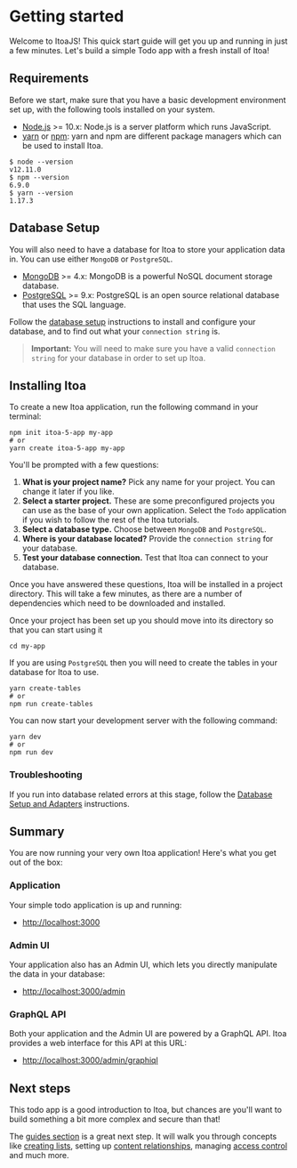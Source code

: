 <!--[meta]
section: quick-start
title: Getting started
order: 1
slug: /quick-start/
[meta]-->

# Getting started

Welcome to ItoaJS!
This quick start guide will get you up and running in just a few minutes.
Let's build a simple Todo app with a fresh install of Itoa!

## Requirements

Before we start, make sure that you have a basic development environment set up, with the following tools installed on your system.

- [Node.js](https://nodejs.org/) >= 10.x: Node.js is a server platform which runs JavaScript.
- [yarn](https://yarnpkg.com/) or [npm](https://docs.npmjs.com/cli/npm): yarn and npm are different package managers which can be used to install Itoa.

```shell allowCopy=false showLanguage=false
$ node --version
v12.11.0
$ npm --version
6.9.0
$ yarn --version
1.17.3
```

## Database Setup

You will also need to have a database for Itoa to store your application data in.
You can use either `MongoDB` or `PostgreSQL`.

- [MongoDB](https://www.mongodb.com/) >= 4.x: MongoDB is a powerful NoSQL document storage database.
- [PostgreSQL](https://www.postgresql.org) >= 9.x: PostgreSQL is an open source relational database that uses the SQL language.

Follow the [database setup](/docs/quick-start/adapters.md) instructions to install and configure your database, and to find out what your `connection string` is.

> **Important:** You will need to make sure you have a valid `connection string` for your database in order to set up Itoa.

## Installing Itoa

To create a new Itoa application, run the following command in your terminal:

```shell allowCopy=false showLanguage=false
npm init itoa-5-app my-app
# or
yarn create itoa-5-app my-app
```

You'll be prompted with a few questions:

1. **What is your project name?** Pick any name for your project. You can change it later if you like.
2. **Select a starter project.** These are some preconfigured projects you can use as the base of your own application. Select the `Todo` application if you wish to follow the rest of the Itoa tutorials.
3. **Select a database type.** Choose between `MongoDB` and `PostgreSQL`.
4. **Where is your database located?** Provide the `connection string` for your database.
5. **Test your database connection.** Test that Itoa can connect to your database.

Once you have answered these questions, Itoa will be installed in a project directory.
This will take a few minutes, as there are a number of dependencies which need to be downloaded and installed.

Once your project has been set up you should move into its directory so that you can start using it

```shell allowCopy=false showLanguage=false
cd my-app
```

If you are using `PostgreSQL` then you will need to create the tables in your database for Itoa to use.

```
yarn create-tables
# or
npm run create-tables
```

You can now start your development server with the following command:

```
yarn dev
# or
npm run dev
```

### Troubleshooting

If you run into database related errors at this stage, follow the [Database Setup and Adapters](/docs/quick-start/adapters.md) instructions.

## Summary

You are now running your very own Itoa application! Here's what you get out of the box:

### Application

Your simple todo application is up and running:

- <http://localhost:3000>

### Admin UI

Your application also has an Admin UI, which lets you directly manipulate the data in your database:

- <http://localhost:3000/admin>

### GraphQL API

Both your application and the Admin UI are powered by a GraphQL API.
Itoa provides a web interface for this API at this URL:

- <http://localhost:3000/admin/graphiql>

## Next steps

This todo app is a good introduction to Itoa, but chances are you'll want to build something a bit more complex and secure than that!

<!-- FIXME:TL Next step should be tutorials, not guides. -->

The [guides section](/docs/guides/apps.md) is a great next step.
It will walk you through concepts like [creating lists](/docs/tutorials/add-lists.md),
setting up [content relationships](/docs/tutorials/relationships.md),
managing [access control](/docs/guides/access-control.md) and much more.
